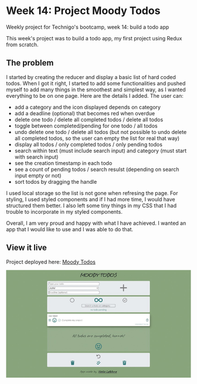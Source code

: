# Week 14: Project Moody Todos

Weekly project for Technigo's bootcamp, week 14: build a todo app

This week's project was to build a todo app, my first project using Redux from scratch.

## The problem

I started by creating the reducer and display a basic list of hard coded todos. When I got it right, I started to add some functionalities and pushed myself to add many things in the smoothest and simplest way, as I wanted everything to be on one page. Here are the details I added. The user can:
* add a category and the icon displayed depends on category
* add a deadline (optional) that becomes red when overdue
* delete one todo / delete all completed todos / delete all todos
* toggle between completed/pending for one todo / all todos
* undo delete one todo / delete all todos (but not possible to undo delete all completed todos, so the user can empty the list for real that way)
* display all todos / only completed todos / only pending todos
* search within text (must include search input) and category (must start with search input)
* see the creation timestamp in each todo
* see a count of pending todos / search resulst (depending on search input empty or not)
* sort todos by dragging the handle

I used local storage so the list is not gone when refresing the page. For styling, I used styled components and if I had more time, I would have structured them better. I also left some tiny things in my CSS that I had trouble to incorporate in my styled components.

Overall, I am very proud and happy with what I have achieved. I wanted an app that I would like to use and I was able to do that.

## View it live

Project deployed here: [Moody Todos](https://moody-todos.netlify.app/)

<div align="center">
  <img src="screenshot.jpg" />
</div>
